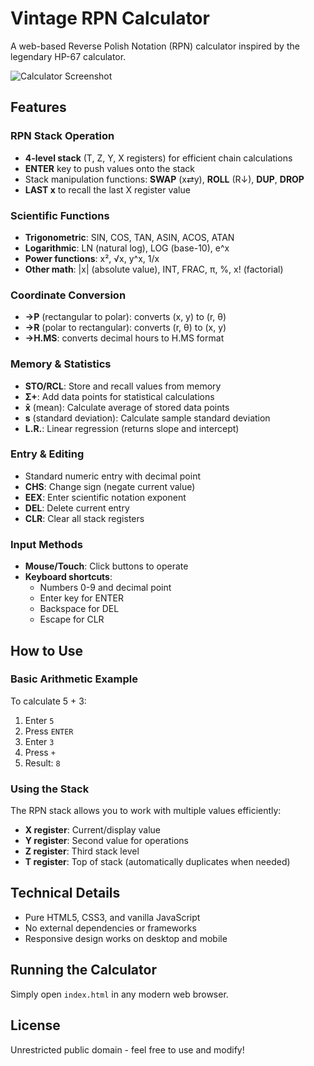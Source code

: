 # Vintage RPN Calculator

A web-based Reverse Polish Notation (RPN) calculator inspired by the legendary HP-67 calculator.

![Calculator Screenshot](https://github.com/user-attachments/assets/f82ac9a9-c8de-4505-9ff2-57240979aa3c)

## Features

### RPN Stack Operation
- **4-level stack** (T, Z, Y, X registers) for efficient chain calculations
- **ENTER** key to push values onto the stack
- Stack manipulation functions: **SWAP** (x⇄y), **ROLL** (R↓), **DUP**, **DROP**
- **LAST x** to recall the last X register value

### Scientific Functions
- **Trigonometric**: SIN, COS, TAN, ASIN, ACOS, ATAN
- **Logarithmic**: LN (natural log), LOG (base-10), e^x
- **Power functions**: x², √x, y^x, 1/x
- **Other math**: |x| (absolute value), INT, FRAC, π, %, x! (factorial)

### Coordinate Conversion
- **→P** (rectangular to polar): converts (x, y) to (r, θ)
- **→R** (polar to rectangular): converts (r, θ) to (x, y)
- **→H.MS**: converts decimal hours to H.MS format

### Memory & Statistics
- **STO/RCL**: Store and recall values from memory
- **Σ+**: Add data points for statistical calculations
- **x̄** (mean): Calculate average of stored data points
- **s** (standard deviation): Calculate sample standard deviation
- **L.R.**: Linear regression (returns slope and intercept)

### Entry & Editing
- Standard numeric entry with decimal point
- **CHS**: Change sign (negate current value)
- **EEX**: Enter scientific notation exponent
- **DEL**: Delete current entry
- **CLR**: Clear all stack registers

### Input Methods
- **Mouse/Touch**: Click buttons to operate
- **Keyboard shortcuts**:
  - Numbers 0-9 and decimal point
  - Enter key for ENTER
  - Backspace for DEL
  - Escape for CLR

## How to Use

### Basic Arithmetic Example
To calculate 5 + 3:
1. Enter `5`
2. Press `ENTER`
3. Enter `3`
4. Press `+`
5. Result: `8`

### Using the Stack
The RPN stack allows you to work with multiple values efficiently:
- **X register**: Current/display value
- **Y register**: Second value for operations
- **Z register**: Third stack level
- **T register**: Top of stack (automatically duplicates when needed)

## Technical Details

- Pure HTML5, CSS3, and vanilla JavaScript
- No external dependencies or frameworks
- Responsive design works on desktop and mobile

## Running the Calculator

Simply open `index.html` in any modern web browser.

## License

Unrestricted public domain - feel free to use and modify!
